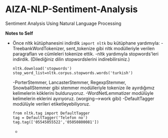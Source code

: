 # AIZA-NLP-Sentiment-Analysis
Sentiment Analysis Using Natural Language Processing

**Notes to Self**
- Önce nltk kütüphanesini indirdik `import nltk` bu kütüphane yardımıyla:
    -TreebankWordTokenizer, sent_tokenize gibi nltk modülleriyle verilen paragrafları ve cümleleri tokenize ettik.
    -nltk yardımıyla stopwords'leri indirdik. (Dilediğiniz dilin stopwordslerini indirebilirsiniz.)
    ```
    nltk.download('stopwords')
    stop_word_list=nltk.corpus.stopwords.words('turkish')
    ```
    -PorterStemmer, LancasterStemmer, RegexpStemmer, SnowballStemmer gibi stemmer modülleriyle tokenize ile ayırdığımız kelimelerin köklerini bulduruyoruz.
    -WordNetLemmatizer modülüyle kelimelerin eklerini ayırıyoruz. (worging-->work gibi)
    -DefaultTagger  modülüyle verileri etiketleyebiliyoruz.
     ```
    from nltk.tag import DefaultTagger
    tag = DefaultTagger('Telefon no')
    tag.tag(['05545055522','05050800081'])
    ```
    -
